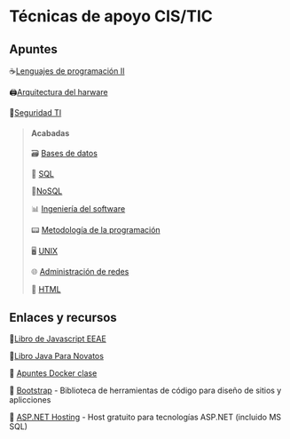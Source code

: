 # Técnicas de apoyo CIS/TIC
## Apuntes
:coffee:[Lenguajes de programación II](https://github.com/13sauca13/PRG/blob/master/MF5.3%20Lengujes%20de%20progr.%20II/Apuntes.md)

:printer:[Arquitectura del harware](https://github.com/13sauca13/PRG/blob/master/MF2.1%20Arq.%20Hardware/Apuntes.md)

:closed_lock_with_key:[Seguridad TI](https://github.com/13sauca13/PRG/blob/master/MF4.1%20Seguridad%20TI/Apuntes.md)

> #### Acabadas
> :card_file_box: [Bases de datos](https://github.com/13sauca13/PRG/blob/master/MF6.1%20BBDD/Apuntes.md)
>
> :bookmark_tabs: [SQL](https://github.com/13sauca13/PRG/blob/master/MF6.2%20SQL/Apuntes.md)
>
> :bookmark_tabs:[NoSQL](https://github.com/13sauca13/PRG/blob/master/MF5.6%20NoSQL/Apuntes.md)
>
> :bar_chart: [Ingeniería del software](https://github.com/13sauca13/PRG/blob/master/MF5.1%20Ingenieria%20software/Apuntes.md)
>
> :pager: [Metodología de la programación](https://github.com/13sauca13/PRG/blob/master/MF5.2%20Metodolog%C3%ADas%20de%20la%20programaci%C3%B3n/Apuntes.md)
>
> :desktop_computer: [UNIX](https://github.com/13sauca13/PRG/blob/master/MF2.2%20UNIX/Apuntes.md)
>
> :globe_with_meridians: [Administración de redes](https://github.com/13sauca13/PRG/blob/master/MF3.2%20Admin%20redes/Apuntes.md)
>
> :flags: [HTML](https://github.com/13sauca13/PRG/blob/master/MF5.4%20HTML/Apuntes.md)

## Enlaces y recursos
:book:[Libro de Javascript EEAE](https://github.com/13sauca13/PRG/blob/master/Recursos/Javascript.pdf)

:book:[Libro Java Para Novatos](https://github.com/13sauca13/PRG/blob/master/MF5.3%20Lengujes%20de%20progr.%20II/Java%20para%20novatos.pdf)

:whale: [Apuntes Docker clase](https://github.com/13sauca13/PRG/blob/master/MF5.2%20Metodolog%C3%ADas%20de%20la%20programaci%C3%B3n/Docker.md)

:link: [Bootstrap](https://getbootstrap.com/) - Biblioteca de herramientas de código para diseño de sitios y aplicciones

:link: [ASP.NET Hosting](https://freeasphosting.net/) - Host gratuito para tecnologías ASP.NET (incluido MS SQL)
